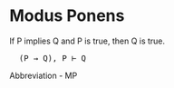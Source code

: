 # Modus Ponens
If P implies Q and P is true, then Q is true.
<pre>
  (P → Q), P ⊢ Q
</pre>
Abbreviation - MP
